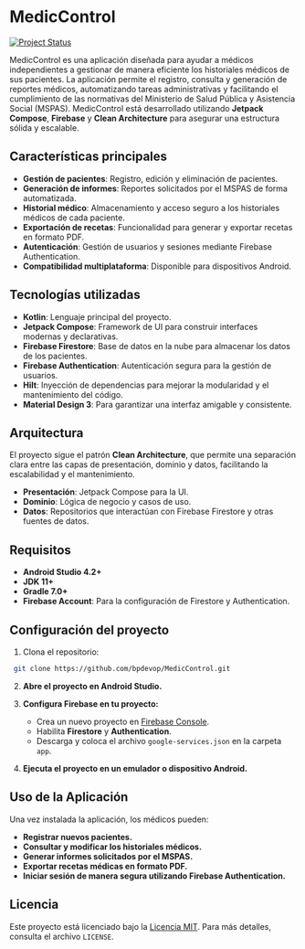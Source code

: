 # MedicControl
[![Project Status](https://img.shields.io/badge/status-brightgreen.svg)](https://github.com/bpdevop/MedicControl)

MedicControl es una aplicación diseñada para ayudar a médicos independientes a gestionar de manera eficiente los historiales médicos de sus pacientes. La aplicación permite el registro, consulta y generación de reportes médicos, automatizando tareas administrativas y facilitando el cumplimiento de las normativas del Ministerio de Salud Pública y Asistencia Social (MSPAS). MedicControl está desarrollado utilizando **Jetpack Compose**, **Firebase** y **Clean Architecture** para asegurar una estructura sólida y escalable.

## Características principales

- **Gestión de pacientes**: Registro, edición y eliminación de pacientes.
- **Generación de informes**: Reportes solicitados por el MSPAS de forma automatizada.
- **Historial médico**: Almacenamiento y acceso seguro a los historiales médicos de cada paciente.
- **Exportación de recetas**: Funcionalidad para generar y exportar recetas en formato PDF.
- **Autenticación**: Gestión de usuarios y sesiones mediante Firebase Authentication.
- **Compatibilidad multiplataforma**: Disponible para dispositivos Android.

## Tecnologías utilizadas

- **Kotlin**: Lenguaje principal del proyecto.
- **Jetpack Compose**: Framework de UI para construir interfaces modernas y declarativas.
- **Firebase Firestore**: Base de datos en la nube para almacenar los datos de los pacientes.
- **Firebase Authentication**: Autenticación segura para la gestión de usuarios.
- **Hilt**: Inyección de dependencias para mejorar la modularidad y el mantenimiento del código.
- **Material Design 3**: Para garantizar una interfaz amigable y consistente.

## Arquitectura

El proyecto sigue el patrón **Clean Architecture**, que permite una separación clara entre las capas de presentación, dominio y datos, facilitando la escalabilidad y el mantenimiento.

- **Presentación**: Jetpack Compose para la UI.
- **Dominio**: Lógica de negocio y casos de uso.
- **Datos**: Repositorios que interactúan con Firebase Firestore y otras fuentes de datos.


## Requisitos

- **Android Studio 4.2+**
- **JDK 11+**
- **Gradle 7.0+**
- **Firebase Account**: Para la configuración de Firestore y Authentication.

## Configuración del proyecto
1. Clona el repositorio:
  ```bash
   git clone https://github.com/bpdevop/MedicControl.git
   ```

2. **Abre el proyecto en Android Studio.**

3. **Configura Firebase en tu proyecto:**
   - Crea un nuevo proyecto en [Firebase Console](https://console.firebase.google.com/).
   - Habilita **Firestore** y **Authentication**.
   - Descarga y coloca el archivo `google-services.json` en la carpeta `app`.

4. **Ejecuta el proyecto en un emulador o dispositivo Android.**

## Uso de la Aplicación

Una vez instalada la aplicación, los médicos pueden:

- **Registrar nuevos pacientes.**
- **Consultar y modificar los historiales médicos.**
- **Generar informes solicitados por el MSPAS.**
- **Exportar recetas médicas en formato PDF.**
- **Iniciar sesión de manera segura utilizando Firebase Authentication.**

## Licencia

Este proyecto está licenciado bajo la [Licencia MIT](LICENSE). Para más detalles, consulta el archivo `LICENSE`.